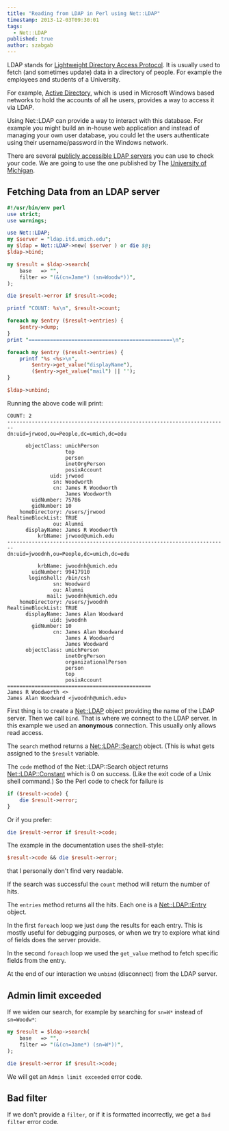 ```yaml
---
title: "Reading from LDAP in Perl using Net::LDAP"
timestamp: 2013-12-03T09:30:01
tags:
  - Net::LDAP
published: true
author: szabgab
---
```



LDAP stands for [Lightweight Directory Access Protocol](http://en.wikipedia.org/wiki/Lightweight_Directory_Access_Protocol). It is usually used to fetch (and sometimes update) data in a directory of people. For example the employees and students of a University.

For example, [Active Directory](http://en.wikipedia.org/wiki/Active_Directory), which is used in Microsoft Windows based networks to hold the accounts of all he users, provides a way to access it via LDAP.

Using Net::LDAP can provide a way to interact with this database. For example you might build an in-house web application and instead of managing your own user database, you could let the users authenticate
using their username/password in the Windows network.



There are several [publicly accessible LDAP servers](http://www.keutel.de/directory/public_ldap_servers.html) you can use to check your code. We are going to use the one published by
The [University of Michigan](https://www.umich.edu/).


## Fetching Data from an LDAP server


```perl
#!/usr/bin/env perl
use strict;
use warnings;

use Net::LDAP;
my $server = "ldap.itd.umich.edu";
my $ldap = Net::LDAP->new( $server ) or die $@;
$ldap->bind;

my $result = $ldap->search(
    base   => "",
    filter => "(&(cn=Jame*) (sn=Woodw*))",
);

die $result->error if $result->code;

printf "COUNT: %s\n", $result->count;

foreach my $entry ($result->entries) {
    $entry->dump;
}
print "===============================================\n";

foreach my $entry ($result->entries) {
    printf "%s <%s>\n",
        $entry->get_value("displayName"),
        ($entry->get_value("mail") || '');
}

$ldap->unbind;
```

Running the above code will print:
```
COUNT: 2
------------------------------------------------------------------------
dn:uid=jrwood,ou=People,dc=umich,dc=edu

      objectClass: umichPerson
                   top
                   person
                   inetOrgPerson
                   posixAccount
              uid: jrwood
               sn: Woodworth
               cn: James R Woodworth
                   James Woodworth
        uidNumber: 75786
        gidNumber: 10
    homeDirectory: /users/jrwood
RealtimeBlockList: TRUE
               ou: Alumni
      displayName: James R Woodworth
          krbName: jrwood@umich.edu
------------------------------------------------------------------------
dn:uid=jwoodnh,ou=People,dc=umich,dc=edu

          krbName: jwoodnh@umich.edu
        uidNumber: 99417910
       loginShell: /bin/csh
               sn: Woodward
               ou: Alumni
             mail: jwoodnh@umich.edu
    homeDirectory: /users/jwoodnh
RealtimeBlockList: TRUE
      displayName: James Alan Woodward
              uid: jwoodnh
        gidNumber: 10
               cn: James Alan Woodward
                   James A Woodward
                   James Woodward
      objectClass: umichPerson
                   inetOrgPerson
                   organizationalPerson
                   person
                   top
                   posixAccount
===============================================
James R Woodworth <>
James Alan Woodward <jwoodnh@umich.edu>
```

First thing is to create a [Net::LDAP](https://metacpan.org/pod/Net::LDAP) object providing the name of the LDAP server. Then we call `bind`. That is where we connect to the LDAP server.
In this example we used an <b>anonymous</b> connection. This usually only allows read access.

The `search` method returns a [Net::LDAP::Search](https://metacpan.org/pod/Net::LDAP::Search) object. (This is what gets assigned to the `$result` variable.

The `code` method of the Net::LDAP::Search object returns 
[Net::LDAP::Constant](https://metacpan.org/pod/Net::LDAP::Constant) which is 0 on success.
(Like the exit code of a Unix shell command.) So the Perl code to check for failure is
 
```perl
if ($result->code) {
    die $result->error;
}
```

Or if you prefer:

```perl
die $result->error if $result->code;
```

The example in the documentation uses the shell-style:

```perl
$result->code && die $result->error;
```

that I personally don't find very readable.

If the search was successful the `count` method will return the number of hits.

The `entries` method returns all the hits. Each one is a
[Net::LDAP::Entry](https://metacpan.org/pod/Net::LDAP::Entry) object.

In the first `foreach` loop we just `dump` the results for each entry. This is mostly
useful for debugging purposes, or when we try to explore what kind of fields does the server provide.

In the second `foreach` loop we used the `get_value` method to fetch specific fields
from the entry.

At the end of our interaction we `unbind` (disconnect) from the LDAP server.

## Admin limit exceeded

If we widen our search, for example by searching for `sn=W*` instead of `sn=Woodw*`:

```perl
my $result = $ldap->search(
    base   => "",
    filter => "(&(cn=Jame*) (sn=W*))",
);

die $result->error if $result->code;
```

We will get an `Admin limit exceeded` error code.

## Bad filter

If we don't provide a `filter`, or if it is formatted incorrectly, we get a
`Bad filter` error code.

